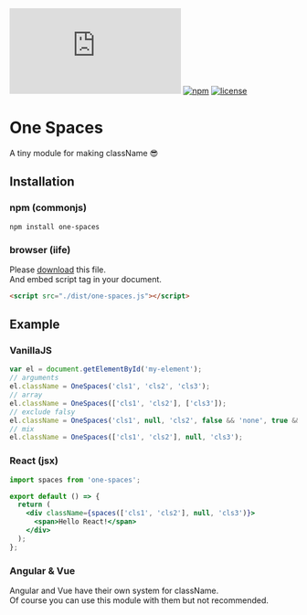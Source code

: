 [![size](https://img.shields.io/github/size/TroyTae/one-spaces/dist/one-spaces.js?style=flat-square)](https://github.com/TroyTae/one-spaces/blob/master/dist/one-spaces.js)
[![npm](https://img.shields.io/npm/v/one-spaces?color=%23fb3e44&style=flat-square)](https://www.npmjs.com/package/one-spaces)
[![license](https://img.shields.io/github/license/TroyTae/one-spaces?style=flat-square)](https://github.com/TroyTae/one-spaces/blob/master/LICENSE)

# One Spaces
A tiny module for making className 😎
## Installation

### npm (commonjs)
```shell script
npm install one-spaces
```

### browser (iife)
Please [download](./dist/one-spaces.js) this file.  
And embed script tag in your document.
```html
<script src="./dist/one-spaces.js"></script>
```

## Example

### VanillaJS

```javascript
var el = document.getElementById('my-element');
// arguments
el.className = OneSpaces('cls1', 'cls2', 'cls3');
// array
el.className = OneSpaces(['cls1', 'cls2'], ['cls3']);
// exclude falsy
el.className = OneSpaces('cls1', null, 'cls2', false && 'none', true && 'cls3');
// mix
el.className = OneSpaces(['cls1', 'cls2'], null, 'cls3');
```

### React (jsx)

```jsx
import spaces from 'one-spaces';

export default () => {
  return (
    <div className={spaces(['cls1', 'cls2'], null, 'cls3')}>
      <span>Hello React!</span>
    </div>
  );
};
```

### Angular & Vue

Angular and Vue have their own system for className.  
Of course you can use this module with them but not recommended.
